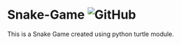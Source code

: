 # Snake-Game   <img alt="GitHub" src="https://img.shields.io/github/license/smahesh29/Snake-Game">
This is a Snake Game created using python turtle module.
